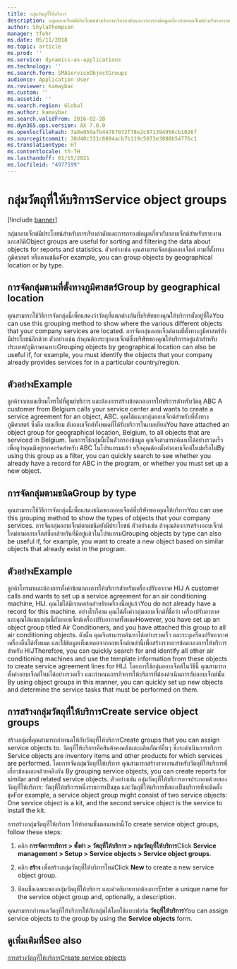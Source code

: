 ```yaml
---
title: กลุ่มวัตถุที่ให้บริการ
description: กลุ่มออบเจ็กต์มีประโยชน์สำหรับการเรียงลำดับและการกรองข้อมูลเกี่ยวกับออบเจ็กต์สำหรับรายงานและสถิติ
author: ShylaThompson
manager: tfehr
ms.date: 05/11/2018
ms.topic: article
ms.prod: ''
ms.service: dynamics-ax-applications
ms.technology: ''
ms.search.form: SMAServiceObjectGroups
audience: Application User
ms.reviewer: kamaybac
ms.custom: ''
ms.assetid: ''
ms.search.region: Global
ms.author: kamaybac
ms.search.validFrom: 2016-02-28
ms.dyn365.ops.version: AX 7.0.0
ms.openlocfilehash: 7a8e050afb44787072f78e2c971394956cb1026f
ms.sourcegitcommit: 38d40c331c8894acb7b119c5073e3088b54776c1
ms.translationtype: HT
ms.contentlocale: th-TH
ms.lasthandoff: 01/15/2021
ms.locfileid: "4977599"
---
```

# <a name="service-object-groups"></a><span data-ttu-id="9e533-103">กลุ่มวัตถุที่ให้บริการ</span><span class="sxs-lookup"><span data-stu-id="9e533-103">Service object groups</span></span> 

[!include [banner](../includes/banner.md)]

<span data-ttu-id="9e533-104">กลุ่มออบเจ็กต์มีประโยชน์สำหรับการเรียงลำดับและการกรองข้อมูลเกี่ยวกับออบเจ็กต์สำหรับรายงานและสถิติ</span><span class="sxs-lookup"><span data-stu-id="9e533-104">Object groups are useful for sorting and filtering the data about objects for reports and statistics.</span></span> <span data-ttu-id="9e533-105">ตัวอย่างเช่น คุณสามารถจัดกลุ่มออบเจ็กต์ ตามที่ตั้งทางภูมิศาสตร์ หรือตามชนิด</span><span class="sxs-lookup"><span data-stu-id="9e533-105">For example, you can group objects by geographical location or by type.</span></span>

## <a name="group-by-geographical-location"></a><span data-ttu-id="9e533-106">การจัดกลุ่มตามที่ตั้งทางภูมิศาสตร์</span><span class="sxs-lookup"><span data-stu-id="9e533-106">Group by geographical location</span></span>

<span data-ttu-id="9e533-107">คุณสามารถใช้วิธีการจัดกลุ่มนี้เพื่อแสดงว่าวัตถุที่แตกต่างกันที่บริษัทของคุณให้บริการตั้งอยู่ที่ใด</span><span class="sxs-lookup"><span data-stu-id="9e533-107">You can use this grouping method to show where the various different objects that your company services are located.</span></span> <span data-ttu-id="9e533-108">การจัดกลุ่มออบเจ็กต์ตามที่ตั้งทางภูมิศาสตร์ยังมีประโยชน์อีกด้วย ตัวอย่างเช่น ถ้าคุณต้องระบุออบเจ็กต์ซึ่งบริษัทของคุณให้บริการอยู่แล้วสำหรับประเทศ/ภูมิภาคเฉพาะ</span><span class="sxs-lookup"><span data-stu-id="9e533-108">Grouping objects by geographical location can also be useful if, for example, you must identify the objects that your company already provides services for in a particular country/region.</span></span>

## <a name="example"></a><span data-ttu-id="9e533-109">ตัวอย่าง</span><span class="sxs-lookup"><span data-stu-id="9e533-109">Example</span></span>

<span data-ttu-id="9e533-110">ลูกค้าจากเบลเยียมโทรไปที่ศูนย์บริการ และต้องการสร้างข้อตกลงการให้บริการสำหรับวัตถุ ABC </span><span class="sxs-lookup"><span data-stu-id="9e533-110">A customer from Belgium calls your service center and wants to create a service agreement for an object, ABC.</span></span> <span data-ttu-id="9e533-111">คุณได้แนบกลุ่มออบเจ็กต์สำหรับที่ตั้งทางภูมิศาสตร์ ซึ่งคือ เบลเยียม กับออบเจ็กต์ทั้งหมดที่ได้รับบริการในเบลเยียม</span><span class="sxs-lookup"><span data-stu-id="9e533-111">You have attached an object group for geographical location, Belgium, to all objects that are serviced in Belgium.</span></span> <span data-ttu-id="9e533-112">โดยการใช้กลุ่มนี้เป็นตัวกรองข้อมูล คุณจึงสามารถค้นหาได้อย่างรวดเร็วเพื่อดูว่าคุณมีอยู่เรกคอร์ดสำหรับ ABC ในโปรแกรมแล้ว หรือคุณต้องตั้งค่าออบเจ็กต์ใหม่หรือไม่</span><span class="sxs-lookup"><span data-stu-id="9e533-112">By using this group as a filter, you can quickly search to see whether you already have a record for ABC in the program, or whether you must set up a new object.</span></span> 

## <a name="group-by-type"></a><span data-ttu-id="9e533-113">การจัดกลุ่มตามชนิด</span><span class="sxs-lookup"><span data-stu-id="9e533-113">Group by type</span></span>

<span data-ttu-id="9e533-114">คุณสามารถใช้วิธีการจัดกลุ่มนี้เพื่อแสดงชนิดของออบเจ็กต์ที่บริษัทของคุณให้บริการ</span><span class="sxs-lookup"><span data-stu-id="9e533-114">You can use this grouping method to show the types of objects that your company services.</span></span> <span data-ttu-id="9e533-115">การจัดกลุ่มออบเจ็กต์ตามชนิดยังมีประโยชน์ ตัวอย่างเช่น ถ้าคุณต้องการสร้างออบเจ็กต์ใหม่ตามออบเจ็กต์ซึ่งคล้ายกันที่มีอยู่แล้วในโปรแกรม</span><span class="sxs-lookup"><span data-stu-id="9e533-115">Grouping objects by type can also be useful if, for example, you want to create a new object based on similar objects that already exist in the program.</span></span>

## <a name="example"></a><span data-ttu-id="9e533-116">ตัวอย่าง</span><span class="sxs-lookup"><span data-stu-id="9e533-116">Example</span></span>

<span data-ttu-id="9e533-117">ลูกค้าโทรมาและต้องการตั้งค่าข้อตกลงการให้บริการสำหรับเครื่องปรับอากาศ HIJ </span><span class="sxs-lookup"><span data-stu-id="9e533-117">A customer calls and wants to set up a service agreement for an air conditioning machine, HIJ.</span></span> <span data-ttu-id="9e533-118">คุณไม่ได้มีเรกคอร์ดสำหรับเครื่องนี้อยู่แล้ว</span><span class="sxs-lookup"><span data-stu-id="9e533-118">You do not already have a record for this machine.</span></span> <span data-ttu-id="9e533-119">อย่างไรก็ตาม คุณได้ตั้งค่ากลุ่มออบเจ็กต์ที่ชื่อว่า เครื่องปรับอากาศ และคุณได้แนบกลุ่มนี้กับออบเจ็กต์เครื่องปรับอากาศทั้งหมด</span><span class="sxs-lookup"><span data-stu-id="9e533-119">However, you have set up an object group titled Air Conditioners, and you have attached this group to all air conditioning objects.</span></span> <span data-ttu-id="9e533-120">ดังนั้น คุณจึงสามารถค้นหาได้อย่างรวดเร็ว และระบุเครื่องปรับอากาศเครื่องอื่นได้ทั้งหมด และใช้ข้อมูลเท็มเพลตจากออบเจ็กต์เหล่านี้เพื่อสร้างรายการข้อตกลงการให้บริการสำหรับ HIJ</span><span class="sxs-lookup"><span data-stu-id="9e533-120">Therefore, you can quickly search for and identify all other air conditioning machines and use the template information from these objects to create service agreement lines for HIJ.</span></span> <span data-ttu-id="9e533-121">โดยการใช้กลุ่มออบเจ็กต์ในวิธีนี้ คุณสามารถตั้งค่าออบเจ็กต์ใหม่ได้อย่างรวดเร็ว และกำหนดภารกิจการให้บริการที่ต้องดำเนินการกับออบเจ็กต์นั้น </span><span class="sxs-lookup"><span data-stu-id="9e533-121">By using object groups in this manner, you can quickly set up new objects and determine the service tasks that must be performed on them.</span></span> 

## <a name="create-service-object-groups"></a><span data-ttu-id="9e533-122">การสร้างกลุ่มวัตถุที่ให้บริการ</span><span class="sxs-lookup"><span data-stu-id="9e533-122">Create service object groups</span></span>

<span data-ttu-id="9e533-123">สร้างกลุ่มที่คุณสามารถกำหนดให้กับวัตถุที่ให้บริการ</span><span class="sxs-lookup"><span data-stu-id="9e533-123">Create groups that you can assign service objects to.</span></span> <span data-ttu-id="9e533-124">วัตถุที่ให้บริการคือสินค้าคงคลังและผลิตภัณฑ์อื่นๆ ซึ่งจะดำเนินการบริการ </span><span class="sxs-lookup"><span data-stu-id="9e533-124">Service objects are inventory items and other products for which services are performed.</span></span> <span data-ttu-id="9e533-125">โดยการจัดกลุ่มวัตถุที่ให้บริการ คุณสามารถสร้างรายงานสำหรับวัตถุที่ให้บริการที่เกี่ยวข้องและคล้ายคลึงกัน </span><span class="sxs-lookup"><span data-stu-id="9e533-125">By grouping service objects, you can create reports for similar and related service objects.</span></span> <span data-ttu-id="9e533-126">ตัวอย่างเช่น กลุ่มวัตถุที่ให้บริการอาจประกอบด้วยสองวัตถุที่ให้บริการ: วัตถุที่ให้บริการหนึ่งรายการเป็นชุด และวัตถุที่ให้บริการที่สองเป็นบริการที่จะติดตั้งชุด</span><span class="sxs-lookup"><span data-stu-id="9e533-126">For example, a service object group might consist of two service objects: One service object is a kit, and the second service object is the service to install the kit.</span></span>

<span data-ttu-id="9e533-127">การสร้างกลุ่มวัตถุที่ให้บริการ ให้ทำตามขั้นตอนเหล่านี้</span><span class="sxs-lookup"><span data-stu-id="9e533-127">To create service object groups, follow these steps:</span></span>

1. <span data-ttu-id="9e533-128">คลิก **การจัดการบริการ > ตั้งค่า > วัตถุที่ให้บริการ > กลุ่มวัตถุที่ให้บริการ**</span><span class="sxs-lookup"><span data-stu-id="9e533-128">Click **Service management > Setup > Service objects > Service object groups**.</span></span>

2. <span data-ttu-id="9e533-129">คลิก **สร้าง** เพื่อสร้างกลุ่มวัตถุที่ให้บริการใหม่</span><span class="sxs-lookup"><span data-stu-id="9e533-129">Click **New** to create a new service object group.</span></span>

3. <span data-ttu-id="9e533-130">ป้อนชื่อเฉพาะของกลุ่มวัตถุที่ให้บริการ และคำอธิบายหากต้องการ</span><span class="sxs-lookup"><span data-stu-id="9e533-130">Enter a unique name for the service object group and, optionally, a description.</span></span>

<span data-ttu-id="9e533-131">คุณสามารถกำหนดวัตถุที่ให้บริการให้กับกลุ่มได้โดยใช้แบบฟอร์ม **วัตถุที่ให้บริการ**</span><span class="sxs-lookup"><span data-stu-id="9e533-131">You can assign service objects to the group by using the **Service objects** form.</span></span> 

## <a name="see-also"></a><span data-ttu-id="9e533-132">ดูเพิ่มเติมที่</span><span class="sxs-lookup"><span data-stu-id="9e533-132">See also</span></span>

[<span data-ttu-id="9e533-133">การสร้างวัตถุที่ให้บริการ</span><span class="sxs-lookup"><span data-stu-id="9e533-133">Create service objects</span></span>](create-service-objects.md)


